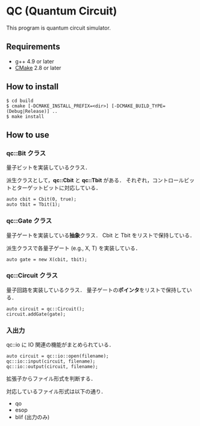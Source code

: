 QC (Quantum Circuit)
==============
This program is quantum circuit simulator.

Requirements
---------------
* g++ 4.9 or later
* [CMake][cmake] 2.8 or later

How to install
---------------
```
$ cd build
$ cmake [-DCMAKE_INSTALL_PREFIX=<dir>] [-DCMAKE_BUILD_TYPE=(Debug|Release)] ..
$ make install
```

How to use
---------------
### qc::Bit クラス
量子ビットを実装しているクラス．
  
派生クラスとして，**qc::Cbit** と **qc::Tbit** がある．
それぞれ，コントロールビットとターゲットビットに対応している．

```
auto cbit = Cbit(0, true);
auto tbit = Tbit(1);
```

### qc::Gate クラス
量子ゲートを実装している**抽象**クラス．
Cbit と Tbit をリストで保持している．
  
派生クラスで各量子ゲート (e.g., X, T) を実装している．

```
auto gate = new X(cbit, tbit);
```

### qc::Circuit クラス
量子回路を実装しているクラス．
量子ゲートの**ポインタ**をリストで保持している．

```
auto circuit = qc::Circuit();
circuit.addGate(gate);
```

### 入出力
qc::io に IO 関連の機能がまとめられている．

```
auto circuit = qc::io::open(filename);
qc::io::input(circuit, filename);
qc::io::output(circuit, filename);
```
拡張子からファイル形式を判断する．
  
対応しているファイル形式は以下の通り．
* qo
* esop
* blif (出力のみ)

[cmake]: https://cmake.org/
